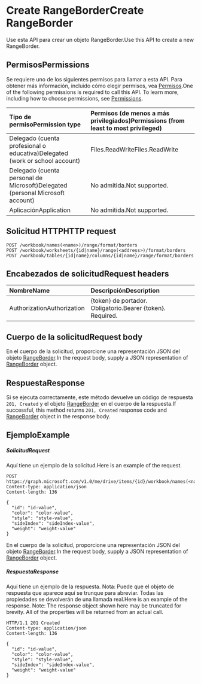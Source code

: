 # <a name="create-rangeborder"></a><span data-ttu-id="90948-101">Create RangeBorder</span><span class="sxs-lookup"><span data-stu-id="90948-101">Create RangeBorder</span></span>

<span data-ttu-id="90948-102">Use esta API para crear un objeto RangeBorder.</span><span class="sxs-lookup"><span data-stu-id="90948-102">Use this API to create a new RangeBorder.</span></span>
## <a name="permissions"></a><span data-ttu-id="90948-103">Permisos</span><span class="sxs-lookup"><span data-stu-id="90948-103">Permissions</span></span>
<span data-ttu-id="90948-p101">Se requiere uno de los siguientes permisos para llamar a esta API. Para obtener más información, incluido cómo elegir permisos, vea [Permisos](../../../concepts/permissions_reference.md).</span><span class="sxs-lookup"><span data-stu-id="90948-p101">One of the following permissions is required to call this API. To learn more, including how to choose permissions, see [Permissions](../../../concepts/permissions_reference.md).</span></span>

|<span data-ttu-id="90948-106">Tipo de permiso</span><span class="sxs-lookup"><span data-stu-id="90948-106">Permission type</span></span>      | <span data-ttu-id="90948-107">Permisos (de menos a más privilegiados)</span><span class="sxs-lookup"><span data-stu-id="90948-107">Permissions (from least to most privileged)</span></span>              |
|:--------------------|:---------------------------------------------------------|
|<span data-ttu-id="90948-108">Delegado (cuenta profesional o educativa)</span><span class="sxs-lookup"><span data-stu-id="90948-108">Delegated (work or school account)</span></span> | <span data-ttu-id="90948-109">Files.ReadWrite</span><span class="sxs-lookup"><span data-stu-id="90948-109">Files.ReadWrite</span></span>    |
|<span data-ttu-id="90948-110">Delegado (cuenta personal de Microsoft)</span><span class="sxs-lookup"><span data-stu-id="90948-110">Delegated (personal Microsoft account)</span></span> | <span data-ttu-id="90948-111">No admitida.</span><span class="sxs-lookup"><span data-stu-id="90948-111">Not supported.</span></span>    |
|<span data-ttu-id="90948-112">Aplicación</span><span class="sxs-lookup"><span data-stu-id="90948-112">Application</span></span> | <span data-ttu-id="90948-113">No admitida.</span><span class="sxs-lookup"><span data-stu-id="90948-113">Not supported.</span></span> |

## <a name="http-request"></a><span data-ttu-id="90948-114">Solicitud HTTP</span><span class="sxs-lookup"><span data-stu-id="90948-114">HTTP request</span></span>
<!-- { "blockType": "ignored" } -->
```http
POST /workbook/names(<name>)/range/format/borders
POST /workbook/worksheets/{id|name}/range(<address>)/format/borders
POST /workbook/tables/{id|name}/columns/{id|name}/range/format/borders

```
## <a name="request-headers"></a><span data-ttu-id="90948-115">Encabezados de solicitud</span><span class="sxs-lookup"><span data-stu-id="90948-115">Request headers</span></span>
| <span data-ttu-id="90948-116">Nombre</span><span class="sxs-lookup"><span data-stu-id="90948-116">Name</span></span>       | <span data-ttu-id="90948-117">Descripción</span><span class="sxs-lookup"><span data-stu-id="90948-117">Description</span></span>|
|:---------------|:----------|
| <span data-ttu-id="90948-118">Authorization</span><span class="sxs-lookup"><span data-stu-id="90948-118">Authorization</span></span>  | <span data-ttu-id="90948-p102">{token} de portador. Obligatorio.</span><span class="sxs-lookup"><span data-stu-id="90948-p102">Bearer {token}. Required.</span></span> |

## <a name="request-body"></a><span data-ttu-id="90948-121">Cuerpo de la solicitud</span><span class="sxs-lookup"><span data-stu-id="90948-121">Request body</span></span>
<span data-ttu-id="90948-122">En el cuerpo de la solicitud, proporcione una representación JSON del objeto [RangeBorder](../resources/rangeborder.md).</span><span class="sxs-lookup"><span data-stu-id="90948-122">In the request body, supply a JSON representation of [RangeBorder](../resources/rangeborder.md) object.</span></span>

## <a name="response"></a><span data-ttu-id="90948-123">Respuesta</span><span class="sxs-lookup"><span data-stu-id="90948-123">Response</span></span>

<span data-ttu-id="90948-124">Si se ejecuta correctamente, este método devuelve un código de respuesta `201, Created` y el objeto [RangeBorder](../resources/rangeborder.md) en el cuerpo de la respuesta.</span><span class="sxs-lookup"><span data-stu-id="90948-124">If successful, this method returns `201, Created` response code and [RangeBorder](../resources/rangeborder.md) object in the response body.</span></span>

## <a name="example"></a><span data-ttu-id="90948-125">Ejemplo</span><span class="sxs-lookup"><span data-stu-id="90948-125">Example</span></span>
##### <a name="request"></a><span data-ttu-id="90948-126">Solicitud</span><span class="sxs-lookup"><span data-stu-id="90948-126">Request</span></span>
<span data-ttu-id="90948-127">Aquí tiene un ejemplo de la solicitud.</span><span class="sxs-lookup"><span data-stu-id="90948-127">Here is an example of the request.</span></span>
<!-- {
  "blockType": "request",
  "name": "create_rangeborder_from_rangeformat"
}-->
```http
POST https://graph.microsoft.com/v1.0/me/drive/items/{id}/workbook/names(<name>)/range/format/borders
Content-type: application/json
Content-length: 136

{
  "id": "id-value",
  "color": "color-value",
  "style": "style-value",
  "sideIndex": "sideIndex-value",
  "weight": "weight-value"
}
```
<span data-ttu-id="90948-128">En el cuerpo de la solicitud, proporcione una representación JSON del objeto [RangeBorder](../resources/rangeborder.md).</span><span class="sxs-lookup"><span data-stu-id="90948-128">In the request body, supply a JSON representation of [RangeBorder](../resources/rangeborder.md) object.</span></span>
##### <a name="response"></a><span data-ttu-id="90948-129">Respuesta</span><span class="sxs-lookup"><span data-stu-id="90948-129">Response</span></span>
<span data-ttu-id="90948-p103">Aquí tiene un ejemplo de la respuesta. Nota: Puede que el objeto de respuesta que aparece aquí se trunque para abreviar. Todas las propiedades se devolverán de una llamada real.</span><span class="sxs-lookup"><span data-stu-id="90948-p103">Here is an example of the response. Note: The response object shown here may be truncated for brevity. All of the properties will be returned from an actual call.</span></span>
<!-- {
  "blockType": "response",
  "truncated": true,
  "@odata.type": "microsoft.graph.rangeBorder"
} -->
```http
HTTP/1.1 201 Created
Content-type: application/json
Content-length: 136

{
  "id": "id-value",
  "color": "color-value",
  "style": "style-value",
  "sideIndex": "sideIndex-value",
  "weight": "weight-value"
}
```

<!-- uuid: 8fcb5dbc-d5aa-4681-8e31-b001d5168d79
2015-10-25 14:57:30 UTC -->
<!-- {
  "type": "#page.annotation",
  "description": "Create RangeBorder",
  "keywords": "",
  "section": "documentation",
  "tocPath": ""
}-->
